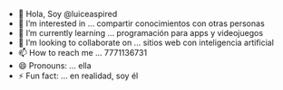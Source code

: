- 👋 Hola, Soy @luiceaspired
- 👀 I’m interested in ... compartir conocimientos con otras personas
- 🌱 I’m currently learning ... programación para apps y videojuegos
- 💞️ I’m looking to collaborate on ... sitios web con inteligencia artificial
- 📫 How to reach me ... 7771136731
- 😄 Pronouns: ... ella
- ⚡ Fun fact: ... en realidad, soy él

<!---
luiceaspired/luiceaspired is a ✨ special ✨ repository because its `README.md` (this file) appears on your GitHub profile.
You can click the Preview link to take a look at your changes.
--->
